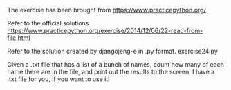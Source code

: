 The exercise has been brought from https://www.practicepython.org/

Refer to the official solutions https://www.practicepython.org/exercise/2014/12/06/22-read-from-file.html

Refer to the solution created by djangojeng-e in .py format. exercise24.py


Given a .txt file that has a list of a bunch of names, count how many of each name there are in the file, and print out the results to the screen. I have a .txt file for you, if you want to use it!



